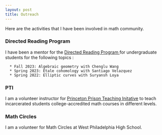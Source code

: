 ```yaml
---
layout: post
title: Outreach
---
```


Here are the activities that I have been involved in math community.


### Directed Reading Program

I have been a mentor for the <a href = "https://web.sas.upenn.edu/math-drp/"> Directed Reading Program </a> for undergraduate students for the following topics :

      * Fall 2023: Algebraic geometry with Chenglu Wang 
      * Spring 2023: Étale cohomology with Santiago Velazquez 
      * Spring 2022: Elliptic curves with Suryansh Loya 

### PTI
I am a volunteer instructor for <a href = "https://dof.princeton.edu/faculty-retiree-handbook/teaching-opportunities/prison-teaching-initiative">Princeton Prison Teaching Initative</a> to teach incarcerated students college-accredited math courses in different levels.  


### Math Circles

I am a volunteer for Math Circles at West Philadelphia High School.






